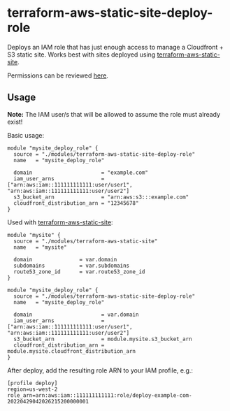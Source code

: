 # terraform-aws-static-site-deploy-role

Deploys an IAM role that has just enough access to manage a Cloudfront + S3 static site. Works best with sites deployed using [terraform-aws-static-site](https://github.com/pirxthepilot/terraform-aws-static-site).

Permissions can be reviewed [here](./policies.tf).


## Usage

**Note:** The IAM user/s that will be allowed to assume the role must already exist!

Basic usage:

```
module "mysite_deploy_role" {
  source = "./modules/terraform-aws-static-site-deploy-role"
  name   = "mysite_deploy_role"

  domain                      = "example.com"
  iam_user_arns               = ["arn:aws:iam::111111111111:user/user1", "arn:aws:iam::111111111111:user/user2"]
  s3_bucket_arn               = "arn:aws:s3:::example.com"
  cloudfront_distribution_arn = "12345678"
}
```

Used with [terraform-aws-static-site](https://github.com/pirxthepilot/terraform-aws-static-site):

```
module "mysite" {
  source = "./modules/terraform-aws-static-site"
  name   = "mysite"

  domain               = var.domain
  subdomains           = var.subdomains
  route53_zone_id      = var.route53_zone_id
}

module "mysite_deploy_role" {
  source = "./modules/terraform-aws-static-site-deploy-role"
  name   = "mysite_deploy_role"

  domain                      = var.domain
  iam_user_arns               = ["arn:aws:iam::111111111111:user/user1", "arn:aws:iam::111111111111:user/user2"]
  s3_bucket_arn               = module.mysite.s3_bucket_arn
  cloudfront_distribution_arn = module.mysite.cloudfront_distribution_arn
}
```

After deploy, add the resulting role ARN to your IAM profile, e.g.:

```
[profile deploy]
region=us-west-2
role_arn=arn:aws:iam::111111111111:role/deploy-example-com-20220429042026215200000001
```
